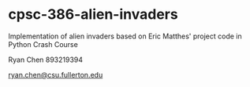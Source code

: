 # cpsc-386-alien-invaders
Implementation of alien invaders based on Eric Matthes' project code in Python Crash Course

Ryan Chen 893219394

ryan.chen@csu.fullerton.edu

